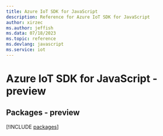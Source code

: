 ```yaml
---
title: Azure IoT SDK for JavaScript
description: Reference for Azure IoT SDK for JavaScript
author: xirzec
ms.author: jeffish
ms.data: 07/18/2023
ms.topic: reference
ms.devlang: javascript
ms.service: iot
---
```

# Azure IoT SDK for JavaScript - preview
## Packages - preview
[!INCLUDE [packages](iot-index.md)]
